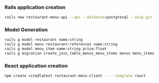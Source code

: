 ### Rails application creation
```bash
rails new restaurant-menu-api --api --database=postgresql --skip-git
```

### Model Generation
```bash
rails g model restaurant name:string
rails g model menu restaurant:references name:string
rails g model menu_item name:string price:float
rails g migration create_join_table_menus_menu_items menus menu_items
```

### React application creation
```bash
npm create vite@latest restaurant-menu-client -- --template react
```